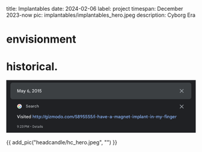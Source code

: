 title: Implantables
date: 2024-02-06
label: project
timespan: December 2023-now
pic: implantables/implantables_hero.jpeg
description: Cyborg Era

# envisionment

# historical.
![img_1.png](img_1.png)


{{ add_pic("headcandle/hc_hero.jpeg", "") }}

